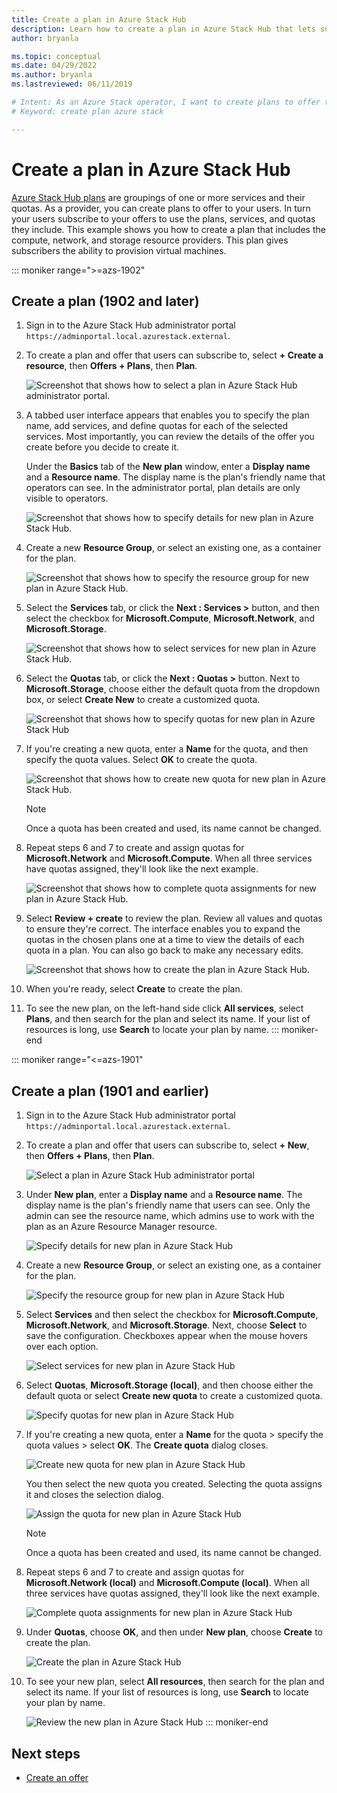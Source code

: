 ```yaml
---
title: Create a plan in Azure Stack Hub 
description: Learn how to create a plan in Azure Stack Hub that lets subscribers provision virtual machines.
author: bryanla

ms.topic: conceptual
ms.date: 04/29/2022
ms.author: bryanla
ms.lastreviewed: 06/11/2019

# Intent: As an Azure Stack operator, I want to create plans to offer to my users.
# Keyword: create plan azure stack

---
```


# Create a plan in Azure Stack Hub

[Azure Stack Hub plans](azure-stack-overview.md) are groupings of one or more services and their quotas. As a provider, you can create plans to offer to your users. In turn your users subscribe to your offers to use the plans, services, and quotas they include. This example shows you how to create a plan that includes the compute, network, and storage resource providers. This plan gives subscribers the ability to provision virtual machines.

::: moniker range=">=azs-1902"
## Create a plan (1902 and later)

1. Sign in to the Azure Stack Hub administrator portal `https://adminportal.local.azurestack.external`.

2. To create a plan and offer that users can subscribe to, select **+ Create a resource**, then **Offers + Plans**, then **Plan**.
  
   ![Screenshot that shows how to select a plan in Azure Stack Hub administrator portal.](media/azure-stack-create-plan/select-plan.png)

3. A tabbed user interface appears that enables you to specify the plan name, add services, and define quotas for each of the selected services. Most importantly, you can review the details of the offer you create before you decide to create it.

   Under the **Basics** tab of the **New plan** window, enter a **Display name** and a **Resource name**. The display name is the plan's friendly name that operators can see. In the administrator portal, plan details are only visible to operators.

   ![Screenshot that shows how to specify details for new plan in Azure Stack Hub.](media/azure-stack-create-plan/plan-name.png)

4. Create a new **Resource Group**, or select an existing one, as a container for the plan.

   ![Screenshot that shows how to specify the resource group for new plan in Azure Stack Hub.](media/azure-stack-create-plan/resource-group.png)

5. Select the **Services** tab, or click the **Next : Services >** button, and then select the checkbox for **Microsoft.Compute**, **Microsoft.Network**, and **Microsoft.Storage**.
  
   ![Screenshot that shows how to select services for new plan in Azure Stack Hub.](media/azure-stack-create-plan/services.png)

6. Select the **Quotas** tab, or click the **Next : Quotas >** button. Next to **Microsoft.Storage**, choose either the default quota from the dropdown box, or select **Create New** to create a customized quota.
  
   ![Screenshot that shows how to specify quotas for new plan in Azure Stack Hub](media/azure-stack-create-plan/quotas.png)

7. If you're creating a new quota, enter a **Name** for the quota, and then specify the quota values. Select **OK** to create the quota.

   ![Screenshot that shows how to create new quota for new plan in Azure Stack Hub.](media/azure-stack-create-plan/new-quota.png)

   > [!NOTE]
   > Once a quota has been created and used, its name cannot be changed.

8. Repeat steps 6 and 7 to create and assign quotas for **Microsoft.Network** and **Microsoft.Compute**. When all three services have quotas assigned, they'll look like the next example.

   ![Screenshot that shows how to complete quota assignments for new plan in Azure Stack Hub.](media/azure-stack-create-plan/all-quotas-assigned.png)

9. Select **Review + create** to review the plan. Review all values and quotas to ensure they're correct. The interface enables you to expand the quotas in the chosen plans one at a time to view the details of each quota in a plan. You can also go back to make any necessary edits.

   ![Screenshot that shows how to create the plan in Azure Stack Hub.](media/azure-stack-create-plan/create.png)

10. When you're ready, select **Create** to create the plan.

11. To see the new plan, on the left-hand side click **All services**, select **Plans**, and then search for the plan and select its name. If your list of resources is long, use **Search** to locate your plan by name.
::: moniker-end

::: moniker range="<=azs-1901"
## Create a plan (1901 and earlier)

1. Sign in to the Azure Stack Hub administrator portal `https://adminportal.local.azurestack.external`.

2. To create a plan and offer that users can subscribe to, select **+ New**, then **Offers + Plans**, then **Plan**.
  
   ![Select a plan in Azure Stack Hub administrator portal](media/azure-stack-create-plan/select-plan1901.png)

3. Under **New plan**, enter a **Display name** and a **Resource name**. The display name is the plan's friendly name that users can see. Only the admin can see the resource name, which admins use to work with the plan as an Azure Resource Manager resource.

   ![Specify details for new plan in Azure Stack Hub](media/azure-stack-create-plan/plan-name1901.png)

4. Create a new **Resource Group**, or select an existing one, as a container for the plan.

   ![Specify the resource group for new plan in Azure Stack Hub](media/azure-stack-create-plan/resource-group1901.png)

5. Select **Services** and then select the checkbox for **Microsoft.Compute**, **Microsoft.Network**, and **Microsoft.Storage**. Next, choose **Select** to save the configuration. Checkboxes appear when the mouse hovers over each option.
  
   ![Select services for new plan in Azure Stack Hub](media/azure-stack-create-plan/services1901.png)

6. Select **Quotas**, **Microsoft.Storage (local)**, and then choose either the default quota or select **Create new quota** to create a customized quota.
  
   ![Specify quotas for new plan in Azure Stack Hub](media/azure-stack-create-plan/quotas1901.png)

7. If you're creating a new quota, enter a **Name** for the quota > specify the quota values > select **OK**. The **Create quota** dialog closes.

   ![Create new quota for new plan in Azure Stack Hub](media/azure-stack-create-plan/new-quota1901.png)

   You then select the new quota you created. Selecting the quota assigns it and closes the selection dialog.
  
   ![Assign the quota for new plan in Azure Stack Hub](media/azure-stack-create-plan/assign-quota1901.png)

   > [!NOTE]
   > Once a quota has been created and used, its name cannot be changed.

8. Repeat steps 6 and 7 to create and assign quotas for **Microsoft.Network (local)** and **Microsoft.Compute (local)**. When all three services have quotas assigned, they'll look like the next example.

   ![Complete quota assignments for new plan in Azure Stack Hub](media/azure-stack-create-plan/all-quotas-assigned1901.png)

9. Under **Quotas**, choose **OK**, and then under **New plan**, choose **Create** to create the plan.

    ![Create the plan in Azure Stack Hub](media/azure-stack-create-plan/create1901.png)

10. To see your new plan, select **All resources**, then search for the plan and select its name. If your list of resources is long, use **Search** to locate your plan by name.

    ![Review the new plan in Azure Stack Hub](media/azure-stack-create-plan/plan-overview1901.png)
::: moniker-end

## Next steps

* [Create an offer](azure-stack-create-offer.md)
